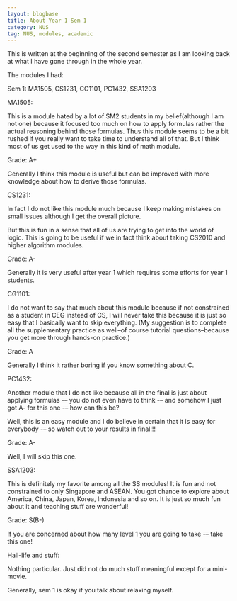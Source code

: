 ```yaml
---
layout: blogbase
title: About Year 1 Sem 1
category: NUS
tag: NUS, modules, academic
---
```

This is written at the beginning of the second semester as I am looking back at what I have gone through in the whole year.

The modules I had:

Sem 1: MA1505, CS1231, CG1101, PC1432, SSA1203

MA1505:

This is a module hated by a lot of SM2 students in my belief(although I am not one) because it focused too much on how to apply formulas rather the actual reasoning behind those formulas. Thus this module seems to be a bit rushed if you really want to take time to understand all of that. But I think most of us get used to the way in this kind of math module.

Grade: A+

Generally I think this module is useful but can be improved with more knowledge about how to derive those formulas.

 

CS1231:

In fact I do not like this module much because I keep making mistakes on small issues although I get the overall picture.

But this is fun in a sense that all of us are trying to get into the world of logic. This is going to be useful if we in fact think about taking CS2010 and higher algorithm modules.

Grade: A-

Generally it is very useful after year 1 which requires some efforts for year 1 students.

 

CG1101:

I do not want to say that much about this module because if not constrained as a student in CEG instead of CS, I will never take this because it is just so easy that I basically want to skip everything. (My suggestion is to complete all the supplementary practice as well–of course tutorial questions–because you get more through hands-on practice.)

Grade: A

Generally I think it rather boring if you know something about C.

 

PC1432:

Another module that I do not like because all in the final is just about applying formulas -– you do not even have to think -– and somehow I just got A- for this one -– how can this be?

Well, this is an easy module and I do believe in certain that it is easy for everybody -– so watch out to your results in final!!!

Grade: A-

Well, I will skip this one.

 

SSA1203:

This is definitely my favorite among all the SS modules! It is fun and not constrained to only Singapore and ASEAN. You got chance to explore about America, China, Japan, Korea,   Indonesia and so on. It is just so much fun about it and teaching stuff are wonderful!

Grade: S(B-)

If you are concerned about how many level 1 you are going to take -– take this one!

 

Hall-life and stuff:

Nothing particular. Just did not do much stuff meaningful except for a mini-movie.

 

Generally, sem 1 is okay if you talk about relaxing myself.
